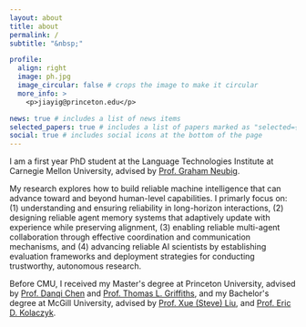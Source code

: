 ```yaml
---
layout: about
title: about
permalink: /
subtitle: "&nbsp;"

profile:
  align: right
  image: ph.jpg
  image_circular: false # crops the image to make it circular
  more_info: >
    <p>jiayig@princeton.edu</p>

news: true # includes a list of news items
selected_papers: true # includes a list of papers marked as "selected={true}"
social: true # includes social icons at the bottom of the page
---
```


I am a first year PhD student at the Language Technologies Institute at Carnegie Mellon University, advised by [Prof. Graham Neubig](https://www.phontron.com/).

<!-- My research goal is to explore and enable machines to beyond human intelligence. More specifically, I am interested in (1) drawing inspiration from cognitive psychology to understand the deep interconnection between machines and humans, particularly focusing on the interplay between memory and reasoning, and (2) designing appropriate algorithms and methods to push the limits of LLM deliberation. -->

My research explores how to build reliable machine intelligence that can advance toward and beyond human-level capabilities. I primarly focus on: (1) understanding and ensuring reliability in long-horizon interactions, (2) designing reliable agent memory systems that adaptively update with experience while preserving alignment, (3) enabling reliable multi-agent collaboration through effective coordination and communication mechanisms, and (4) advancing reliable AI scientists by establishing evaluation frameworks and deployment strategies for conducting trustworthy, autonomous research.


Before CMU, I received my Master's degree at Princeton University, advised by [Prof. Danqi Chen](https://www.cs.princeton.edu/~danqic/) and [Prof. Thomas L. Griffiths](https://cocosci.princeton.edu/tom/tom.php), and my Bachelor's degree at McGill University, advised by [Prof. Xue (Steve) Liu](https://cs.mcgill.ca/~xueliu/site/intro.html), and [Prof. Eric D. Kolaczyk](https://sites.bu.edu/kolaczyk/).
